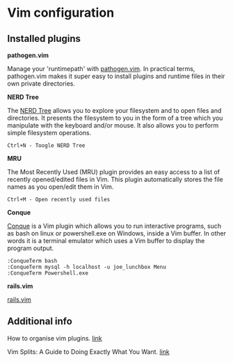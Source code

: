 Vim configuration
============

Installed plugins
------------

**pathogen.vim**

Manage your 'runtimepath' with [pathogen.vim](https://github.com/tpope/vim-pathogen). In practical terms, pathogen.vim makes it super easy to install plugins and runtime files in their own private directories.

**NERD Tree**

The [NERD Tree](https://github.com/scrooloose/nerdtree) allows you to explore your filesystem and to open files and directories. It presents the filesystem to you in the form of a tree which you manipulate with the keyboard and/or mouse. It also allows you to perform simple filesystem operations.

    Ctrl+N - Toogle NERD Tree

**MRU**

The Most Recently Used (MRU) plugin provides an easy access to a list of 
recently opened/edited files in Vim. This plugin automatically stores the 
file names as you open/edit them in Vim.

    Ctrl+M - Open recently used files

**Conque**

[Conque](http://code.google.com/p/conque/) is a Vim plugin which allows you to run interactive programs, such as bash on linux or powershell.exe on Windows, inside a Vim buffer. In other words it is a terminal emulator which uses a Vim buffer to display the program output.

    :ConqueTerm bash
    :ConqueTerm mysql -h localhost -u joe_lunchbox Menu
    :ConqueTerm Powershell.exe

**rails.vim**

[rails.vim](https://github.com/tpope/vim-rails)

Additional info
------------

How to organise vim plugins. [link](http://linuxlefty.com/tools/favorite-vim-plugins-vi-gvim.html)

Vim Splits: A Guide to Doing Exactly What You Want. [link](http://technotales.wordpress.com/2010/04/29/vim-splits-a-guide-to-doing-exactly-what-you-want)
